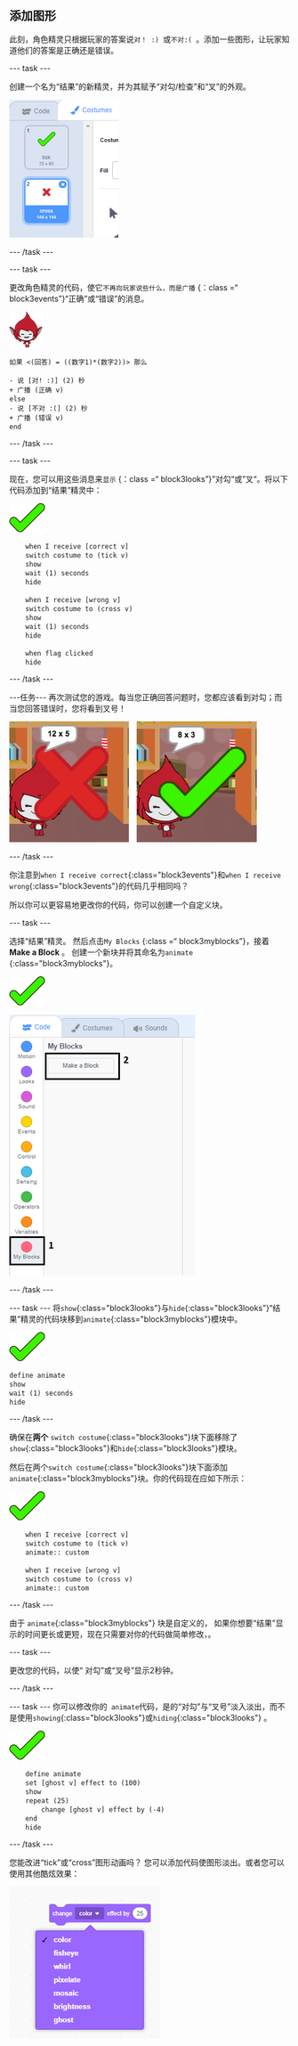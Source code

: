 ## 添加图形

此刻，角色精灵只根据玩家的答案说`对！ :) `或`不对:( `。添加一些图形，让玩家知道他们的答案是正确还是错误。

\--- task \---

创建一个名为“结果”的新精灵，并为其赋予“对勾/检查”和“叉”的外观。

![带有对勾和叉号的精灵。](images/brain-result.png)

\--- /task \---

\--- task \---

更改角色精灵的代码，使它`不再向玩家说些什么，而是广播` {：class =“ block3events”}“正确”或“错误”的消息。

![角色精灵](images/giga-sprite.png)

```blocks3
如果 <(回答) = ((数字1)*(数字2))> 那么

- 说 [对! :)] (2) 秒
+ 广播 (正确 v)
else
- 说 [不对 :(] (2) 秒
+ 广播 (错误 v)
end
```

\--- /task \---

\--- task \---

现在，您可以用这些消息来`显示` {：class =“ block3looks”}”对勾“或”叉“。将以下代码添加到“结果”精灵中：

![结果精灵](images/result-sprite.png)

```blocks3
    when I receive [correct v]
    switch costume to (tick v)
    show
    wait (1) seconds
    hide

    when I receive [wrong v]
    switch costume to (cross v)
    show
    wait (1) seconds
    hide

    when flag clicked
    hide
```

\--- /task \---

\---任务\--- 再次测试您的游戏。每当您正确回答问题时，您都应该看到对勾；而当您回答错误时，您将看到叉号！

![对勾表示正确，叉号表示错误](images/brain-test-answer.png)

\--- /task \---

你注意到`when I receive correct`{:class="block3events"}和`when I receive wrong`{:class="block3events"}的代码几乎相同吗？

所以你可以更容易地更改你的代码，你可以创建一个自定义块。

\--- task \---

选择“结果”精灵。 然后点击`My Blocks` {:class =“ block3myblocks”}，接着**Make a Block** 。 创建一个新块并将其命名为`animate` {:class="block3myblocks"}。

![结果精灵](images/result-sprite.png)

![创建一个名为动画的块](images/brain-animate-function.png)

\--- /task \---

\--- task \--- 将`show`{:class="block3looks"}与`hide`{:class="block3looks"}“结果”精灵的代码块移到`animate`{:class="block3myblocks"}模块中。

![结果精灵](images/result-sprite.png)

```blocks3
define animate
show
wait (1) seconds
hide
```

\--- /task \---

确保在**两个** `switch costume`{:class="block3looks"}块下面移除了`show`{:class="block3looks"}和`hide`{:class="block3looks"}模块。

然后在两个`switch costume`{:class="block3looks"}块下面添加` animate`{:class="block3myblocks"}块。你的代码现在应如下所示：

![结果精灵](images/result-sprite.png)

```blocks3
    when I receive [correct v]
    switch costume to (tick v)
    animate:: custom

    when I receive [wrong v]
    switch costume to (cross v)
    animate:: custom
```

\--- /task \---

由于 `animate`{:class="block3myblocks"} 块是自定义的， 如果你想要“结果”显示的时间更长或更短，现在只需要对你的代码做简单修改，。

\--- task \---

更改您的代码，以使“ 对勾”或“叉号”显示2秒钟。

\--- /task \---

\--- task \--- 你可以修改你的` animate`代码，是的“对勾”与“叉号”淡入淡出，而不是使用`showing`{:class="block3looks"}或`hiding`{:class="block3looks"} 。

![结果精灵](images/result-sprite.png)

```blocks3
    define animate
    set [ghost v] effect to (100)
    show
    repeat (25)
        change [ghost v] effect by (-4)
    end
    hide
```

\--- /task \---

您能改进“tick”或“cross”图形动画吗？ 您可以添加代码使图形淡出。或者您可以使用其他酷炫效果：

![截屏](images/brain-effects.png)